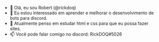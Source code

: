 - 👋 Olá, eu sou Robert (@rickdoq)
- 👀 Eu estou interessado em aprender e melhorar o desenvolvimento de bots para discord.
- 🌱 Atualmente penso em estudar html e css para que eu possa fazer sites.
- 📫 Você pode falar comigo no discord: RickDOQ#5026

<!---
rickdoq/rickdoq is a ✨ special ✨ repository because its `README.md` (this file) appears on your GitHub profile.
You can click the Preview link to take a look at your changes.
--->
